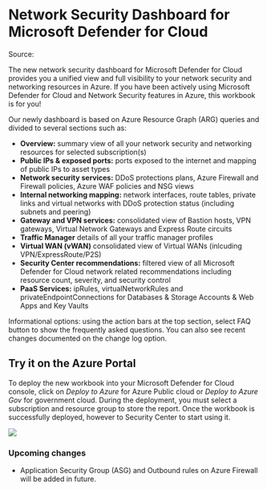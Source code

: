 # Network Security Dashboard for Microsoft Defender for Cloud

Source: 

The new network security dashboard for Microsoft Defender for Cloud provides you a unified view and full visibility to your network security and networking resources in Azure. If you have been actively using Microsoft Defender for Cloud and Network Security features in Azure, this workbook is for you!

Our newly dashboard is based on Azure Resource Graph (ARG) queries and divided to several sections such as:

-	**Overview:** summary view of all your network security and networking resources for selected subscription(s)
-	**Public IPs & exposed ports:** ports exposed to the internet and mapping of public IPs to asset types
-	**Network security services:** DDoS protections plans, Azure Firewall and Firewall policies, Azure WAF policies and NSG views
-	**Internal networking mapping:** network interfaces, route tables, private links and virtual networks with DDoS protection status (including subnets and peering)
-	**Gateway and VPN services:** consolidated view of Bastion hosts, VPN gateways, Virtual Network Gateways and Express Route circuits
-	**Traffic Manager** details of all your traffic manager profiles
-	**Virtual WAN (vWAN)** consolidated view of Virtual WANs (inlcuding VPN/ExpressRoute/P2S)
-	**Security Center recommendations:** filtered view of all Microsoft Defender for Cloud network related recommendations including resource count, severity, and security control
-	**PaaS Services:** ipRules, virtualNetworkRules and privateEndpointConnections for Databases & Storage Accounts & Web Apps and Key Vaults

Informational options: using the action bars at the top section, select FAQ button to show the frequently asked questions. You can also see recent changes documented on the change log option.

## Try it on the Azure Portal

To deploy the new workbook into your Microsoft Defender for Cloud console, click on *Deploy to Azure* for Azure Public cloud or *Deploy to Azure Gov* for government cloud.
During the deployment, you must select a subscription and resource group to store the report. Once the workbook is successfully deployed, however to Security Center to start using it.

<a href="https://portal.azure.com/#create/Microsoft.Template/uri/https%3A%2F%2Fraw.githubusercontent.com%2FAzure%2FAzure-Security-Center%2Fmain%2FWorkbooks%2FNetwork%2520Security%2520Dashboard%2FarmTemplate.json" target="_blank"><img src="https://aka.ms/deploytoazurebutton"/></a>

### Upcoming changes

* Application Security Group (ASG) and Outbound rules on Azure Firewall will be added in future.